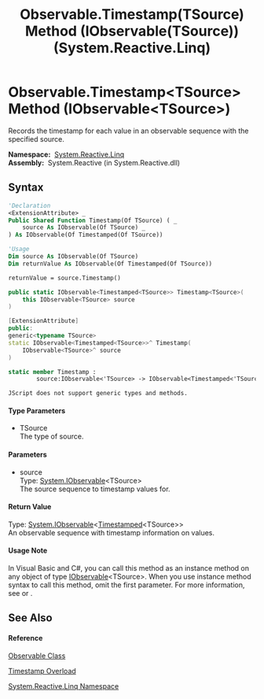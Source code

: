﻿---
title: Observable.Timestamp(TSource) Method (IObservable(TSource)) (System.Reactive.Linq)
TOCTitle: Timestamp(TSource) Method (IObservable(TSource))
ms:assetid: M:System.Reactive.Linq.Observable.Timestamp``1(System.IObservable{``0})
ms:mtpsurl: https://msdn.microsoft.com/en-us/library/Hh211605(v=VS.103)
ms:contentKeyID: 36068284
ms.date: 06/28/2011
mtps_version: v=VS.103
dev_langs:
- vb
- csharp
- c++
- fsharp
- jscript
---

# Observable.Timestamp\<TSource\> Method (IObservable\<TSource\>)

Records the timestamp for each value in an observable sequence with the specified source.

**Namespace:**  [System.Reactive.Linq](hh211929\(v=vs.103\).md)  
**Assembly:**  System.Reactive (in System.Reactive.dll)

## Syntax

``` vb
'Declaration
<ExtensionAttribute> _
Public Shared Function Timestamp(Of TSource) ( _
    source As IObservable(Of TSource) _
) As IObservable(Of Timestamped(Of TSource))
```

``` vb
'Usage
Dim source As IObservable(Of TSource)
Dim returnValue As IObservable(Of Timestamped(Of TSource))

returnValue = source.Timestamp()
```

``` csharp
public static IObservable<Timestamped<TSource>> Timestamp<TSource>(
    this IObservable<TSource> source
)
```

``` c++
[ExtensionAttribute]
public:
generic<typename TSource>
static IObservable<Timestamped<TSource>>^ Timestamp(
    IObservable<TSource>^ source
)
```

``` fsharp
static member Timestamp : 
        source:IObservable<'TSource> -> IObservable<Timestamped<'TSource>> 
```

``` jscript
JScript does not support generic types and methods.
```

#### Type Parameters

  - TSource  
    The type of source.

#### Parameters

  - source  
    Type: [System.IObservable](https://msdn.microsoft.com/en-us/library/Dd990377)\<TSource\>  
    The source sequence to timestamp values for.  

#### Return Value

Type: [System.IObservable](https://msdn.microsoft.com/en-us/library/Dd990377)\<[Timestamped](hh228977\(v=vs.103\).md)\<TSource\>\>  
An observable sequence with timestamp information on values.  

#### Usage Note

In Visual Basic and C\#, you can call this method as an instance method on any object of type [IObservable](https://msdn.microsoft.com/en-us/library/Dd990377)\<TSource\>. When you use instance method syntax to call this method, omit the first parameter. For more information, see [](https://msdn.microsoft.com/en-us/library/Bb384936) or [](https://msdn.microsoft.com/en-us/library/Bb383977).

## See Also

#### Reference

[Observable Class](hh244252\(v=vs.103\).md)

[Timestamp Overload](hh212155\(v=vs.103\).md)

[System.Reactive.Linq Namespace](hh211929\(v=vs.103\).md)

